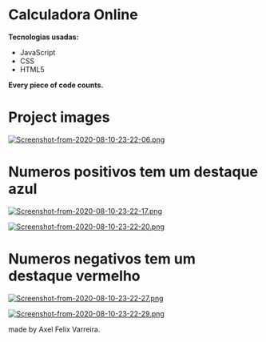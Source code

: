 # Calculadora Online

**Tecnologias usadas:**
  * JavaScript
  * CSS
  * HTML5

**Every piece of code counts.**
<h1>
  Project images
</h1>

[![Screenshot-from-2020-08-10-23-22-06.png](https://i.postimg.cc/wvLb0fb3/Screenshot-from-2020-08-10-23-22-06.png)](https://postimg.cc/cg1mJmWN)

<h1>Numeros positivos tem um destaque azul</h1>

[![Screenshot-from-2020-08-10-23-22-17.png](https://i.postimg.cc/C12LsKXw/Screenshot-from-2020-08-10-23-22-17.png)](https://postimg.cc/HcQgpTTN)


[![Screenshot-from-2020-08-10-23-22-20.png](https://i.postimg.cc/SxZsxVdX/Screenshot-from-2020-08-10-23-22-20.png)](https://postimg.cc/w1mHWXSH)

<h1>Numeros negativos tem um destaque vermelho </h1>

[![Screenshot-from-2020-08-10-23-22-27.png](https://i.postimg.cc/65bJ7SsN/Screenshot-from-2020-08-10-23-22-27.png)](https://postimg.cc/jLfkmMd8)

[![Screenshot-from-2020-08-10-23-22-29.png](https://i.postimg.cc/4xjDP9NL/Screenshot-from-2020-08-10-23-22-29.png)](https://postimg.cc/nXYScMmB)

made by Axel Felix Varreira.